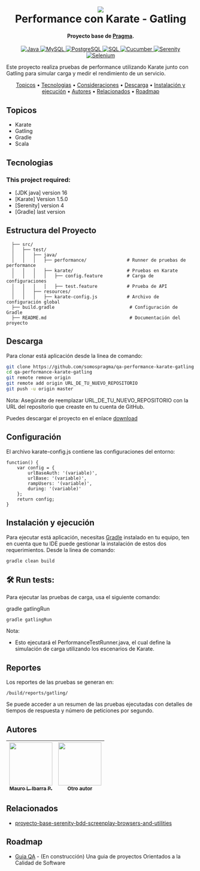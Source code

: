 <h1 align="center">
  <br>
  <a href="http://www.amitmerchant.com/electron-markdownify"><img src="https://f.hubspotusercontent20.net/hubfs/2829524/Copia%20de%20LOGOTIPO_original-2.png"></a>
  <br>
  Performance con Karate - Gatling
  <br>
</h1>

<h4 align="center">Proyecto base de <a href="https://github.com/karatelabs/karate" target="_blank">Pragma</a>.</h4>


<p align="center">
  <a href="https://www.oracle.com/java/technologies/javase-jdk11-downloads.html">
    <img src="https://img.shields.io/badge/Java-11+-orange.svg" alt="Java">
  </a>
  <a href="https://www.mysql.com/">
    <img src="https://img.shields.io/badge/Database-MySQL-blue.svg" alt="MySQL">
  </a>
  <a href="https://www.postgresql.org/">
    <img src="https://img.shields.io/badge/Database-PostgreSQL-blue.svg" alt="PostgreSQL">
  </a>
  <a href="https://www.w3schools.com/sql/">
    <img src="https://img.shields.io/badge/SQL-Fundamentals-lightgrey.svg" alt="SQL">
  </a>
  <a href="https://cucumber.io/">
    <img src="https://img.shields.io/badge/Cucumber-BDD-green.svg" alt="Cucumber">
  </a>
  <a href="https://serenity-bdd.info/">
    <img src="https://img.shields.io/badge/Serenity-Reporting-blueviolet.svg" alt="Serenity">
  </a>
  <a href="https://www.selenium.dev/">
    <img src="https://img.shields.io/badge/Selenium-Web_Testing-brightgreen.svg" alt="Selenium">
  </a>
</p>

Este proyecto realiza pruebas de performance utilizando Karate junto con Gatling para simular carga y medir el rendimiento de un servicio.

<p align="center">
  <a href="#topicos">Topicos</a> •
  <a href="#tecnologias">Tecnologias</a> •
  <a href="#consideraciones">Consideraciones</a> •
  <a href="#descarga">Descarga</a> •
  <a href="#instalación-y-ejecución">Instalación y ejecución</a> •
  <a href="#autores">Autores</a> •
  <a href="#relacionados">Relacionados</a> •
  <a href="#roadmap">Roadmap</a>
</p>

## Topicos

* Karate
* Gatling
* Gradle
* Scala

## Tecnologias
### This project required:
- [JDK java] version 16
- [Karate] Version 1.5.0
- [Serenity] version 4
- [Gradle] last version


## Estructura del Proyecto
```
  ├── src/
  │   ├── test/
  │   │   ├── java/
  │   │   │   ├── performance/               # Runner de pruebas de performance
  │   │   │   ├── karate/                    # Pruebas en Karate
  │   │   │   │   ├── config.feature         # Carga de configuraciones
  │   │   │   │   ├── test.feature           # Prueba de API
  │   │   ├── resources/
  │   │   │   ├── karate-config.js           # Archivo de configuración global
  ├── build.gradle                            # Configuración de Gradle
  ├── README.md                               # Documentación del proyecto
```
## Descarga
Para clonar está aplicación desde la linea de comando:

```bash
git clone https://github.com/somospragma/qa-performance-karate-gatling
cd qa-performance-karate-gatling
git remote remove origin
git remote add origin URL_DE_TU_NUEVO_REPOSITORIO
git push -u origin master
```
Nota: Asegúrate de reemplazar URL_DE_TU_NUEVO_REPOSITORIO con la URL del repositorio que creaste en tu cuenta de GitHub.

Puedes descargar el proyecto en el enlace [download](https://github.com/somospragma/qa-transversal-proyecto-base-manejo-base-de-datos-java) 

## Configuración

El archivo karate-config.js contiene las configuraciones del entorno:
```
function() {
    var config = {
        urlBaseAuth: '(variable)',
        urlBase: '(variable)',
        rampUsers: '(variable)',
        during: '(variable)'
    };
    return config;
}
```
## Instalación y ejecución

Para ejecutar está aplicación, necesitas [Gradle](https://gradle.org/install) instalado en tu equipo, ten en cuenta que tu IDE puede gestionar la instalación de estos dos requerimientos. Desde la linea de comando:

```
gradle clean build
```

##  🛠️ Run tests:
Para ejecutar las pruebas de carga, usa el siguiente comando:

gradle gatlingRun

```
gradle gatlingRun
```

Nota:

*   Esto ejecutará el PerformanceTestRunner.java, el cual define la simulación de carga utilizando los escenarios de Karate.

## Reportes

Los reportes de las pruebas se generan en:
```
/build/reports/gatling/
```
Se puede acceder a un resumen de las pruebas ejecutadas con detalles de tiempos de respuesta y número de peticiones por segundo.

## Autores


| [<img src="https://gitlab.com/uploads/-/system/user/avatar/13437423/avatar.png?width=400" width=115><br><sub>Mauro L. Ibarra P.</sub>](https://gitlab.com/mauro.ibarrap) <br/> | [<img src="https://secure.gravatar.com/avatar/23b2db02403d79ebd356e8e8356758ec?s=192&d=identicon" width=115><br><sub>Otro autor</sub>](https://github.com/CristianMillanPragma) | 
:------------------------------------------------------------------------------------------------------------------------------------------------------------------------------:|:---------------------------------------------------------------------------------------------------------------------------------------------------------------------------:|


## Relacionados

- [proyecto-base-serenity-bdd-screenplay-browsers-and-utilities](https://github.com/somospragma/qa-web-proyecto-base-serenity-bdd-screenplay-browsers-and-utilities)


## Roadmap

- [Guia QA](https://github.com/amitmerchant1990/pomolectron) - (En construcción) Una guia de proyectos Orientados a la Calidad de Software

